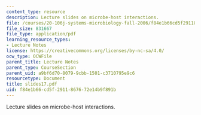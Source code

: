 ```yaml
---
content_type: resource
description: Lecture slides on microbe-host interactions.
file: /courses/20-106j-systems-microbiology-fall-2006/f84e1b66cd5f2911867672e14b9f891b_slides17.pdf
file_size: 831667
file_type: application/pdf
learning_resource_types:
- Lecture Notes
license: https://creativecommons.org/licenses/by-nc-sa/4.0/
ocw_type: OCWFile
parent_title: Lecture Notes
parent_type: CourseSection
parent_uid: a9bf6d70-8079-9cbb-1501-c3710795e9c6
resourcetype: Document
title: slides17.pdf
uid: f84e1b66-cd5f-2911-8676-72e14b9f891b
---
```

Lecture slides on microbe-host interactions.